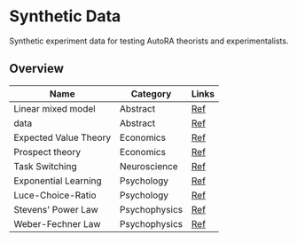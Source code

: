 # Synthetic Data

Synthetic experiment data for testing AutoRA theorists and experimentalists. 

## Overview

| Name                  | Category | Links                                                                                                                      |
|-----------------------|---|----------------------------------------------------------------------------------------------------------------------------|
| Linear mixed model    | Abstract | [Ref](https://autoresearch.github.io/autora/reference/autora/experiment_runner/synthetic/abstract/llm/)                    |
| data                  | Abstract | [Ref](https://autoresearch.github.io/autora/reference/autora/experiment_runner/synthetic/abstract/data/)                   |
| Expected Value Theory | Economics | [Ref](https://autoresearch.github.io/autora/reference/autora/experiment_runner/synthetic/economics/expected_value_theory/) |
| Prospect theory       | Economics | [Ref](https://autoresearch.github.io/autora/reference/autora/experiment_runner/synthetic/economics/prospect_theory/)       |
| Task Switching        | Neuroscience | [Ref](https://autoresearch.github.io/autora/reference/autora/experiment_runner/synthetic/neuroscience/task_switching/)     |
| Exponential Learning  | Psychology | [Ref](https://autoresearch.github.io/autora/reference/autora/experiment_runner/synthetic/psychology/exp_learning/)         |
| Luce-Choice-Ratio     | Psychology | [Ref](https://autoresearch.github.io/autora/reference/autora/experiment_runner/synthetic/psychology/luce_choice_ratio/)    |
| Stevens' Power Law    | Psychophysics | [Ref](https://autoresearch.github.io/autora/reference/autora/experiment_runner/synthetic/psychophysics/stevens_power_law/) |
| Weber-Fechner Law     | Psychophysics | [Ref](https://autoresearch.github.io/autora/reference/autora/experiment_runner/synthetic/psychophysics/weber_fechner_law/) |

